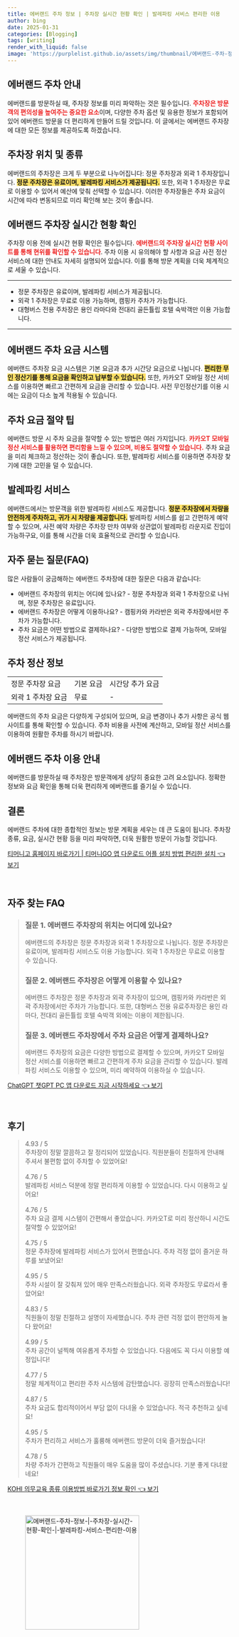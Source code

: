 ```yaml
---
title: 에버랜드 주차 정보 | 주차장 실시간 현황 확인 | 발레파킹 서비스 편리한 이용
author: bing
date: 2025-01-31
categories: [Blogging]
tags: [writing]
render_with_liquid: false
image: 'https://purplelist.github.io/assets/img/thumbnail/에버랜드-주차-정보-|-주차장-실시간-현황-확인-|-발레파킹-서비스-편리한-이용.webp'
---
```



<h2 id='에버랜드-주차-안내'>에버랜드 주차 안내</h2>

<p>에버랜드를 방문하실 때, 주차장 정보를 미리 파악하는 것은 필수입니다. <b><span style="color: #ee2323;">주차장은 방문객의 편의성을 높여주는 중요한 요소</span></b>이며, 다양한 주차 옵션 및 유용한 정보가 포함되어 있어 에버랜드 방문을 더 편리하게 만들어 드릴 것입니다. 이 글에서는 에버랜드 주차장에 대한 모든 정보를 제공하도록 하겠습니다.</p>

<h2 id='주차장-위치-및-종류'>주차장 위치 및 종류</h2>

<p>에버랜드의 주차장은 크게 두 부분으로 나누어집니다: 정문 주차장과 외곽 1 주차장입니다. <b><span style="background-color: #ffe066;">정문 주차장은 유료이며, 발레파킹 서비스가 제공됩니다.</span></b> 또한, 외곽 1 주차장은 무료로 이용할 수 있어서 예산에 맞춰 선택할 수 있습니다. 이러한 주차장들은 주차 요금이 시간에 따라 변동되므로 미리 확인해 보는 것이 좋습니다.</p>

<h2 id='주차장-현황-확인'>에버랜드 주차장 실시간 현황 확인</h2>

<p>주차장 이용 전에 실시간 현황 확인은 필수입니다. <b><span style="color: #ee2323;">에버랜드의 주차장 실시간 현황 사이트를 통해 현위를 확인할 수 있습니다</span></b>. 주차 이용 시 유의해야 할 사항과 요금 사전 정산 서비스에 대한 안내도 자세히 설명되어 있습니다. 이를 통해 방문 계획을 더욱 체계적으로 세울 수 있습니다.</p>

<hr />

<ul>
    <li>정문 주차장은 유료이며, 발레파킹 서비스가 제공됩니다.</li>
    <li>외곽 1 주차장은 무료로 이용 가능하며, 캠핑카 주차가 가능합니다.</li>
    <li>대형버스 전용 주차장은 용인 라마다와 전대리 골든튤립 호텔 숙박객만 이용 가능합니다.</li>
</ul>

<hr />

<h2 id='주차-요금-시스템'>에버랜드 주차 요금 시스템</h2>

<p>에버랜드 주차장 요금 시스템은 기본 요금과 추가 시간당 요금으로 나뉩니다. <b><span style="background-color: #ffe066;">편리한 무인 정산기를 통해 요금을 확인하고 납부할 수 있습니다.</span></b> 또한, 카카오T 모바일 정산 서비스를 이용하면 빠르고 간편하게 요금을 관리할 수 있습니다. 사전 무인정산기를 이용 시에는 요금이 다소 높게 적용될 수 있습니다.</p>

<h2 id='주차-요금-절약-팁'>주차 요금 절약 팁</h2>

<p>에버랜드 방문 시 주차 요금을 절약할 수 있는 방법은 여러 가지입니다. <b><span style="color: #ee2323;">카카오T 모바일 정산 서비스를 활용하면 편리함을 느낄 수 있으며, 비용도 절약할 수 있습니다.</span></b> 주차 요금을 미리 체크하고 정산하는 것이 좋습니다. 또한, 발레파킹 서비스를 이용하면 주차장 찾기에 대한 고민을 덜 수 있습니다.</p>

<h2 id='발레파킹-서비스'>발레파킹 서비스</h2>

<p>에버랜드에서는 방문객을 위한 발레파킹 서비스도 제공합니다. <b><span style="background-color: #ffe066;">정문 주차장에서 차량을 안전하게 주차하고, 귀가 시 차량을 제공합니다.</span></b> 발레파킹 서비스를 쉽고 간편하게 예약할 수 있으며, 사전 예약 차량은 주차장 만차 여부와 상관없이 발레파킹 라운지로 진입이 가능하구요, 이를 통해 시간을 더욱 효율적으로 관리할 수 있습니다.</p>

<h2 id='자주-묻는-질문-FAQ'>자주 묻는 질문(FAQ)</h2>

<p>많은 사람들이 궁금해하는 에버랜드 주차장에 대한 질문은 다음과 같습니다:</p>

<ul>
    <li>에버랜드 주차장의 위치는 어디에 있나요? - 정문 주차장과 외곽 1 주차장으로 나뉘며, 정문 주차장은 유료입니다.</li>
    <li>에버랜드 주차장은 어떻게 이용하나요? - 캠핑카와 카라반은 외곽 주차장에서만 주차가 가능합니다.</li>
    <li>주차 요금은 어떤 방법으로 결제하나요? - 다양한 방법으로 결제 가능하며, 모바일 정산 서비스가 제공됩니다.</li>
</ul>

<h2 id='주차-정산-정보'>주차 정산 정보</h2>

<table>
    <tr>
        <td>정문 주차장 요금</td>
        <td>기본 요금</td>
        <td>시간당 추가 요금</td>
    </tr>
    <tr>
        <td>외곽 1 주차장 요금</td>
        <td>무료</td>
        <td>-</td>
    </tr>
</table>

<p>에버랜드의 주차 요금은 다양하게 구성되어 있으며, 요금 변경이나 추가 사항은 공식 웹사이트를 통해 확인할 수 있습니다. 주차 비용을 사전에 계산하고, 모바일 정산 서비스를 이용하여 원활한 주차를 하시기 바랍니다.</p>

<h2 id='에버랜드-주차-이용-안내'>에버랜드 주차 이용 안내</h2>

<p>에버랜드를 방문하실 때 주차장은 방문객에게 상당히 중요한 고려 요소입니다. 정확한 정보와 요금 확인을 통해 더욱 편리하게 에버랜드를 즐기실 수 있습니다.</p>

<h2 id='결론'>결론</h2>

<p>에버랜드 주차에 대한 종합적인 정보는 방문 계획을 세우는 데 큰 도움이 됩니다. 주차장 종류, 요금, 실시간 현황 등을 미리 파악하면, 더욱 원활한 방문이 가능할 것입니다.</p>


<p><a class="click-button" title="티머니고 홈페이지 바로가기 | 티머니GO 앱 다운로드 어플 설치 방법 편리한 설치" href="https://purplelist.github.io/posts/%ED%8B%B0%EB%A8%B8%EB%8B%88%EA%B3%A0-%ED%99%88%ED%8E%98%EC%9D%B4%EC%A7%80-%EB%B0%94%EB%A1%9C%EA%B0%80%EA%B8%B0-%ED%8B%B0%EB%A8%B8%EB%8B%88GO-%EC%95%B1-%EB%8B%A4%EC%9A%B4%EB%A1%9C%EB%93%9C-%EC%96%B4%ED%94%8C-%EC%84%A4%EC%B9%98-%EB%B0%A9%EB%B2%95-%ED%8E%B8%EB%A6%AC%ED%95%9C-%EC%84%A4%EC%B9%98/" rel="dofollow">티머니고 홈페이지 바로가기 | 티머니GO 앱 다운로드 어플 설치 방법 편리한 설치 👈 보기</a></p><br>
<h2 id='자주_찾는_FAQ'>자주 찾는 FAQ</h2>
<div itemscope="" itemtype="https://schema.org/FAQPage"> 
<blockquote> 
<div itemscope="" itemprop="mainEntity" itemtype="https://schema.org/Question"> 
<h3 itemprop="name">질문 1. 에버랜드 주차장의 위치는 어디에 있나요?</h3> 
<div itemscope="" itemprop="acceptedAnswer" itemtype="https://schema.org/Answer"> 
<span itemprop="text"> 
<p>에버랜드의 주차장은 정문 주차장과 외곽 1 주차장으로 나뉩니다. 정문 주차장은 유료이며, 발레파킹 서비스도 이용 가능합니다. 외곽 1 주차장은 무료로 이용할 수 있습니다.</p> 
</span> 
</div> 
</div> 

<div itemscope="" itemprop="mainEntity" itemtype="https://schema.org/Question"> 
<h3 itemprop="name">질문 2. 에버랜드 주차장은 어떻게 이용할 수 있나요?</h3> 
<div itemscope="" itemprop="acceptedAnswer" itemtype="https://schema.org/Answer"> 
<span itemprop="text"> 
<p>에버랜드 주차장은 정문 주차장과 외곽 주차장이 있으며, 캠핑카와 카라반은 외곽 주차장에서만 주차가 가능합니다. 또한, 대형버스 전용 유료주차장은 용인 라마다, 전대리 골든튤립 호텔 숙박객 외에는 이용이 제한됩니다.</p> 
</span> 
</div> 
</div> 

<div itemscope="" itemprop="mainEntity" itemtype="https://schema.org/Question"> 
<h3 itemprop="name">질문 3. 에버랜드 주차장에서 주차 요금은 어떻게 결제하나요?</h3> 
<div itemscope="" itemprop="acceptedAnswer" itemtype="https://schema.org/Answer"> 
<span itemprop="text"> 
<p>에버랜드 주차장의 요금은 다양한 방법으로 결제할 수 있으며, 카카오T 모바일 정산 서비스를 이용하면 빠르고 간편하게 주차 요금을 관리할 수 있습니다. 발레파킹 서비스도 이용할 수 있으며, 미리 예약하여 이용하실 수 있습니다.</p> 
</span> 
</div> 
</div> 
</blockquote> 
</div>
<p><a class="click-button" title="ChatGPT 챗GPT PC 앱 다운로드 지금 시작하세요" href="https://purplelist.github.io/posts/ChatGPT-%EC%B1%97GPT-PC-%EC%95%B1-%EB%8B%A4%EC%9A%B4%EB%A1%9C%EB%93%9C-%EC%A7%80%EA%B8%88-%EC%8B%9C%EC%9E%91%ED%95%98%EC%84%B8%EC%9A%94/" rel="dofollow">ChatGPT 챗GPT PC 앱 다운로드 지금 시작하세요 👈 보기</a></p><br>
<h2 id='후기'>후기</h2>
<div itemscope itemtype="https://schema.org/Product">
  <blockquote>
  <div itemprop="review" itemscope itemtype="https://schema.org/Review">
      <div itemprop="reviewRating" itemscope itemtype="https://schema.org/Rating"> <span itemprop="ratingValue">4.93</span> / <span itemprop="bestRating">5</span> </div>
      <span itemprop="reviewBody">주차장이 정말 깔끔하고 잘 정리되어 있었습니다. 직원분들이 친절하게 안내해 주셔서 불편함 없이 주차할 수 있었어요!</span>
  </div>
  <br>
  <div itemprop="review" itemscope itemtype="https://schema.org/Review">
      <div itemprop="reviewRating" itemscope itemtype="https://schema.org/Rating"> <span itemprop="ratingValue">4.76</span> / <span itemprop="bestRating">5</span> </div>
      <span itemprop="reviewBody">발레파킹 서비스 덕분에 정말 편리하게 이용할 수 있었습니다. 다시 이용하고 싶어요!</span>
  </div>
  <br>
  <div itemprop="review" itemscope itemtype="https://schema.org/Review">
      <div itemprop="reviewRating" itemscope itemtype="https://schema.org/Rating"> <span itemprop="ratingValue">4.76</span> / <span itemprop="bestRating">5</span> </div>
      <span itemprop="reviewBody">주차 요금 결제 시스템이 간편해서 좋았습니다. 카카오T로 미리 정산하니 시간도 절약할 수 있었어요!</span>
  </div>
  <br>
  <div itemprop="review" itemscope itemtype="https://schema.org/Review">
      <div itemprop="reviewRating" itemscope itemtype="https://schema.org/Rating"> <span itemprop="ratingValue">4.75</span> / <span itemprop="bestRating">5</span> </div>
      <span itemprop="reviewBody">정문 주차장에 발레파킹 서비스가 있어서 편했습니다. 주차 걱정 없이 즐거운 하루를 보냈어요!</span>
  </div>
  <br>
  <div itemprop="review" itemscope itemtype="https://schema.org/Review">
      <div itemprop="reviewRating" itemscope itemtype="https://schema.org/Rating"> <span itemprop="ratingValue">4.95</span> / <span itemprop="bestRating">5</span> </div>
      <span itemprop="reviewBody">주차 시설이 잘 갖춰져 있어 매우 만족스러웠습니다. 외곽 주차장도 무료라서 좋았어요!</span>
  </div>
  <br>
  <div itemprop="review" itemscope itemtype="https://schema.org/Review">
      <div itemprop="reviewRating" itemscope itemtype="https://schema.org/Rating"> <span itemprop="ratingValue">4.83</span> / <span itemprop="bestRating">5</span> </div>
      <span itemprop="reviewBody">직원들이 정말 친절하고 설명이 자세했습니다. 주차 관련 걱정 없이 편안하게 놀다 왔어요!</span>
  </div>
  <br>
  <div itemprop="review" itemscope itemtype="https://schema.org/Review">
      <div itemprop="reviewRating" itemscope itemtype="https://schema.org/Rating"> <span itemprop="ratingValue">4.99</span> / <span itemprop="bestRating">5</span> </div>
      <span itemprop="reviewBody">주차 공간이 널찍해 여유롭게 주차할 수 있었습니다. 다음에도 꼭 다시 이용할 예정입니다!</span>
  </div>
  <br>
  <div itemprop="review" itemscope itemtype="https://schema.org/Review">
      <div itemprop="reviewRating" itemscope itemtype="https://schema.org/Rating"> <span itemprop="ratingValue">4.77</span> / <span itemprop="bestRating">5</span> </div>
      <span itemprop="reviewBody">정말 체계적이고 편리한 주차 시스템에 감탄했습니다. 굉장히 만족스러웠습니다!</span>
  </div>
  <br>
  <div itemprop="review" itemscope itemtype="https://schema.org/Review">
      <div itemprop="reviewRating" itemscope itemtype="https://schema.org/Rating"> <span itemprop="ratingValue">4.87</span> / <span itemprop="bestRating">5</span> </div>
      <span itemprop="reviewBody">주차 요금도 합리적이어서 부담 없이 다녀올 수 있었습니다. 적극 추천하고 싶네요!</span>
  </div>
  <br>
  <div itemprop="review" itemscope itemtype="https://schema.org/Review">
      <div itemprop="reviewRating" itemscope itemtype="https://schema.org/Rating"> <span itemprop="ratingValue">4.95</span> / <span itemprop="bestRating">5</span> </div>
      <span itemprop="reviewBody">주차가 편리하고 서비스가 훌륭해 에버랜드 방문이 더욱 즐거웠습니다!</span>
  </div>
  <br>
  <div itemprop="review" itemscope itemtype="https://schema.org/Review">
      <div itemprop="reviewRating" itemscope itemtype="https://schema.org/Rating"> <span itemprop="ratingValue">4.78</span> / <span itemprop="bestRating">5</span> </div>
      <span itemprop="reviewBody">차량 주차가 간편하고 직원들이 매우 도움을 많이 주셨습니다. 기분 좋게 다녀왔네요!</span>
  </div>
  </blockquote>
</div>
<p><a class="click-button" title="KOHI 의무교육 종류 이용방법 바로가기 정보 확인" href="https://purplelist.github.io/posts/KOHI-%EC%9D%98%EB%AC%B4%EA%B5%90%EC%9C%A1-%EC%A2%85%EB%A5%98-%EC%9D%B4%EC%9A%A9%EB%B0%A9%EB%B2%95-%EB%B0%94%EB%A1%9C%EA%B0%80%EA%B8%B0-%EC%A0%95%EB%B3%B4-%ED%99%95%EC%9D%B8/" rel="dofollow">KOHI 의무교육 종류 이용방법 바로가기 정보 확인 👈 보기</a></p><br>
<figure class="image"><img src="https://purplelist.github.io/assets/img/thumbnail/에버랜드-주차-정보-|-주차장-실시간-현황-확인-|-발레파킹-서비스-편리한-이용.webp" alt="에버랜드-주차-정보-|-주차장-실시간-현황-확인-|-발레파킹-서비스-편리한-이용" width="256" height="256"></figure>